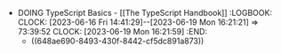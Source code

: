 - DOING TypeScript Basics - [[The TypeScript Handbook]]
  :LOGBOOK:
  CLOCK: [2023-06-16 Fri 14:41:29]--[2023-06-19 Mon 16:21:21] =>  73:39:52
  CLOCK: [2023-06-19 Mon 16:21:59]
  :END:
	- ((648ae690-8493-430f-8442-cf5dc891a873))